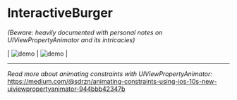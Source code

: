 # InteractiveBurger
*(Beware: heavily documented with personal notes on UIViewPropertyAnimator and its intricacies)*

| ![demo](http://i.imgur.com/CHI3tia.gif) | ![demo](http://i.imgur.com/CHI3tia.gif) |

---

*Read more about animating constraints with UIViewPropertyAnimator:* https://medium.com/@sdrzn/animating-constraints-using-ios-10s-new-uiviewpropertyanimator-944bbb42347b
